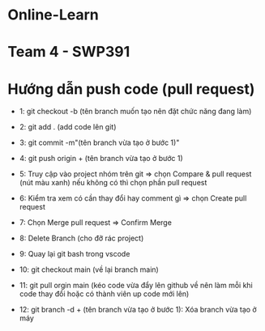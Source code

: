 # Online-Learn

# Team 4 - SWP391

# Hướng dẫn push code (pull request)

-   1: git checkout -b (tên branch muốn tạo nên đặt chức năng đang làm)

-   2: git add . (add code lên git)

-   3: git commit -m"(tên branch vừa tạo ở bước 1)"

-   4: git push origin + (tên branch vừa tạo ở bước 1)

-   5: Truy cập vào project nhóm trên git => chọn Compare & pull request (nút màu xanh) nếu không có thì chọn phần pull request

-   6: Kiểm tra xem có cần thay đổi hay comment gì => chọn Create pull request

-   7: Chọn Merge pull request => Confirm Merge

-   8: Delete Branch (cho đỡ rác project)

-   9: Quay lại git bash trong vscode

-   10: git checkout main (về lại branch main)

-   11: git pull orgin main (kéo code vừa đẩy lên github về nên làm mỗi khi code thay đổi hoặc có thành viên up code mới lên)

-   12: git branch -d + (tên branch vừa tạo ở bước 1): Xóa branch vừa tạo ở máy
